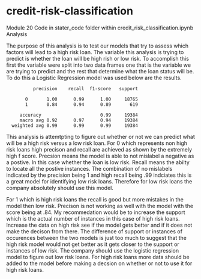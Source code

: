 # credit-risk-classification
Module 20
Code in stater_code folder within credit_risk_classification.ipynb
Analysis

The purpose of this analysis is to test our models that try to assess which factors will lead to a high risk loan. The variable this analysis is trying to predict is whether the loan will be high rish or low risk. To accomplish this first the variable were split into two data frames one that is the variable we are trying to predict and the rest that determine what the loan status will be. To do this a Logistic Regression model was used below are the results.

             
              precision    recall  f1-score   support

           0       1.00      0.99      1.00     18765
           1       0.84      0.94      0.89       619
  
         accuracy                      0.99     19384
         macro avg 0.92      0.97      0.94     19384
      weighted avg 0.99      0.99      0.99     19384


 This analysis is attemtpting to figure out whether or not we can predict what will be a high risk versus a low risk loan. For 0 which represents non high risk loans high precison and recall are achieved as shown by the extremely high f score. Precsion means the model is able to not mislabel a negative as a postive. In this case whether the loan is low risk. Recall means the abilty to locate all the postive instances. The combination of no mislabels indicated by the precision being 1 and high recall being .99 indciates this is a great model for identifying low risk loans. Therefore for low risk loans the company absolutely should use this model.

For 1 which is high risk loans the recall is good but more mistakes in the model then low risk. Precison is not working as well with the model with the score being at .84. My recommedation would be to increase the support which is the actual number of instances in this case of high risk loans. Increase the data on high risk see if the model gets better and if it does not make the decison from there. The difference of support or instances of occurences between the two models is just too much to suggest that the high risk model would not get better as it gets closer to the support or instances of low risk. The company should use the logistic regression model to figure out low risk loans. For high risk loans more data should be added to the model before making a decsion on whether or not to use it for high risk loans.

